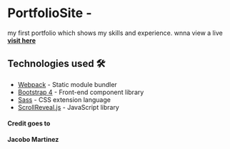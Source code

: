 # PortfolioSite -
my first portfolio which shows my skills and experience.
wnna view a live  **[visit here]()**
## Technologies used 🛠️

- [Webpack](https://webpack.js.org/concepts/) - Static module bundler
- [Bootstrap 4](https://getbootstrap.com/docs/4.3/getting-started/introduction/) - Front-end component library
- [Sass](https://sass-lang.com/documentation) - CSS extension language
- [ScrollReveal.js](https://scrollrevealjs.org/) - JavaScript library

#### Credit goes to 
**Jacobo Martinez**
